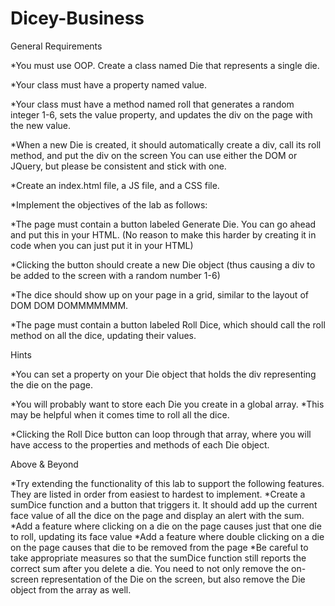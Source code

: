 # Dicey-Business

General Requirements

*You must use OOP. Create a class named Die that represents a single die.

*Your class must have a property named value.

*Your class must have a method named roll that generates a random integer 1-6, sets the value property, and updates the div on the page with the new value.

*When a new Die is created, it should automatically create a div, call its roll method, and put the div on the screen
You can use either the DOM or JQuery, but please be consistent and stick with one.

*Create an index.html file, a JS file, and a CSS file.

*Implement the objectives of the lab as follows:

*The page must contain a button labeled Generate Die. You can go ahead and put this in your HTML. (No reason to make this harder by creating it in code when you can just put it in your HTML)

*Clicking the button should create a new Die object (thus causing a div to be added to the screen with a random number 1-6)

*The dice should show up on your page in a grid, similar to the layout of DOM DOM DOMMMMMMM.

*The page must contain a button labeled Roll Dice, which should call the roll method on all the dice, updating their values.

Hints

*You can set a property on your Die object that holds the div representing the die on the page.

*You will probably want to store each Die you create in a global array. *This may be helpful when it comes time to roll all the dice.

*Clicking the Roll Dice button can loop through that array, where you will have access to the properties and methods of each Die object.

Above & Beyond

*Try extending the functionality of this lab to support the following features. They are listed in order from easiest to hardest to implement.
*Create a sumDice function and a button that triggers it. It should add up the current face value of all the dice on the page and display an alert with the sum.
*Add a feature where clicking on a die on the page causes just that one die to roll, updating its face value
*Add a feature where double clicking on a die on the page causes that die to be removed from the page
*Be careful to take appropriate measures so that the sumDice function still reports the correct sum after you delete a die. You need to not only remove the on-screen representation of the Die on the screen, but also remove the Die object from the array as well.